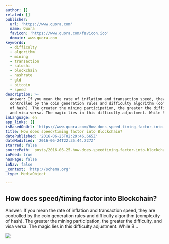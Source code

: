 ```yaml
---
author: []
related: []
publisher:
  url: 'https://www.quora.com'
  name: Quora
  favicon: 'https://www.quora.com/favicon.ico'
  domain: www.quora.com
keywords:
  - difficulty
  - algorithm
  - mining
  - transaction
  - satoshi
  - blockchain
  - hashrate
  - gld
  - bitcoin
  - speed
description: >-
  Answer: If you mean the rate of inflation and transaction speed, they are
  controlled by the coin generation rules and difficulty algorithm (complexity
  of hash). The greater the mining participation, the greater the difficulty,
  and visa versa. The magic lies in this difficulty adjustment. While B...
inLanguage: en
app_links: []
isBasedOnUrl: 'https://www.quora.com/How-does-speed-timing-factor-into-Blockchain'
title: How does speed/timing factor into Blockchain?
datePublished: '2016-06-25T02:29:46.665Z'
dateModified: '2016-06-24T22:35:44.727Z'
starred: false
sourcePath: _posts/2016-06-25-how-does-speedtiming-factor-into-blockchain.md
inFeed: true
hasPage: false
inNav: false
_context: 'http://schema.org'
_type: MediaObject

---
```

<article style=""><h1>How does speed/timing factor into Blockchain?</h1><p>Answer: If you mean the rate of inflation and transaction speed, they are controlled by the coin generation rules and difficulty algorithm (complexity of hash). The greater the mining participation, the greater the difficulty, and visa versa. The magic lies in this difficulty adjustment. While B...</p><img src="https://qsf.ec.quoracdn.net/-images.new_grid.fb_share_default.pnge6dde9cfa6e03c43.png" /></article>